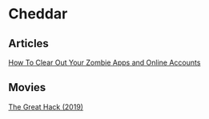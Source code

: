 # Cheddar

## Articles

[How To Clear Out Your Zombie Apps and Online Accounts][1]

## Movies

[The Great Hack (2019)][2] 

[1]: https://www.wired.com/story/delete-old-apps-accounts-online/
[2]: https://www.imdb.com/title/tt9358204/
